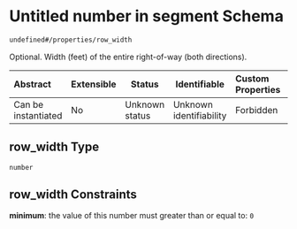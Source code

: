 # Untitled number in segment Schema

```txt
undefined#/properties/row_width
```

Optional. Width (feet) of the entire right-of-way (both directions).


| Abstract            | Extensible | Status         | Identifiable            | Custom Properties | Additional Properties | Access Restrictions | Defined In                                                                    |
| :------------------ | ---------- | -------------- | ----------------------- | :---------------- | --------------------- | ------------------- | ----------------------------------------------------------------------------- |
| Can be instantiated | No         | Unknown status | Unknown identifiability | Forbidden         | Allowed               | none                | [segment.schema.json\*](../../out/segment.schema.json "open original schema") |

## row_width Type

`number`

## row_width Constraints

**minimum**: the value of this number must greater than or equal to: `0`
